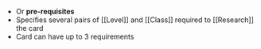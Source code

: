 - Or **pre-requisites**
- Specifies several pairs of [[Level]] and [[Class]] required to [[Research]] the card
- Card can have up to 3 requirements

